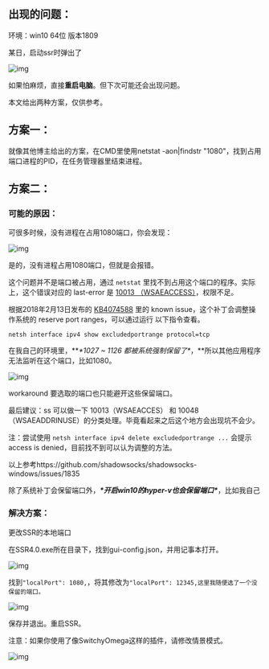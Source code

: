 ## 出现的问题：

环境：win10  64位  版本1809

某日，启动ssr时弹出了

![img](../../../#ImageAssets/20190606214715216.png)

如果怕麻烦，直接**重启电脑**。但下次可能还会出现问题。

本文给出两种方案，仅供参考。

## 方案一：

就像其他博主给出的方案，在CMD里使用netstat -aon|findstr "1080"，找到占用端口进程的PID，在任务管理器里结束进程。

## 方案二：

###   可能的原因：

可很多时候，没有进程在占用1080端口，你会发现：

![img](../../../#ImageAssets/20190606220544727.png)

是的，没有进程占用1080端口，但就是会报错。

这个问题并不是端口被占用，通过 `netstat` 里找不到占用这个端口的程序。实际上，这个错误对应的 last-error 是 [10013 （WSAEACCESS）](https://docs.microsoft.com/en-us/windows/desktop/WinSock/windows-sockets-error-codes-2)，权限不足。

根据2018年2月13日发布的 [KB4074588](https://support.microsoft.com/eu-es/help/4074588/windows-10-update-kb4074588) 里的 known issue，这个补丁会调整操作系统的 reserve port ranges，可以通过运行 以下指令查看。

```
netsh interface ipv4 show excludedportrange protocol=tcp
```

在我自己的环境里，***\*1027 ~ 1126 都被系统强制保留了\**，**所以其他应用程序无法监听在这个端口，比如1080。

![img](../../../#ImageAssets/2019060700481877.png)

workaround 要选取的端口也只能避开这些保留端口。

最后建议：ss 可以做一下 10013（WSAEACCES） 和 10048（WSAEADDRINUSE）的分类处理。毕竟看起来之后这个地方会出现坑不会少。

注：尝试使用 `netsh interface ipv4 delete excludedportrange ...` 会提示 access is denied，目前找不到可以认为调整的方法。

以上参考https://github.com/shadowsocks/shadowsocks-windows/issues/1835

除了系统补丁会保留端口外，***\*开启win10的hyper-v也会保留端口\****，比如我自己

###   解决方案：

更改SSR的本地端口

在SSR4.0.exe所在目录下，找到gui-config.json，并用记事本打开。

![img](../../../#ImageAssets/20190607012247601.png)

 找到`"localPort": 1080,`，将其修改为`"localPort": 12345,这里我随便选了一个没保留的端口。`

![img](../../../#ImageAssets/20190607012753689.png)

 保存并退出。重启SSR。

注意：如果你使用了像SwitchyOmega这样的插件，请修改情景模式。 

![img](../../../#ImageAssets/2019060701315851.png)